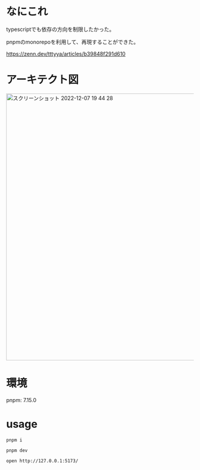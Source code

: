 # なにこれ
typescriptでも依存の方向を制限したかった。

pnpmのmonorepoを利用して、再現することができた。

https://zenn.dev/tttyya/articles/b39848f291d610

# アーキテクト図

<img width="717" alt="スクリーンショット 2022-12-07 19 44 28" src="https://user-images.githubusercontent.com/24515690/206160156-798b3ef5-3d85-441a-a3ef-aac4dc84cba8.png">


# 環境
pnpm: 7.15.0

# usage
`pnpm i`

`pnpm dev`

`open http://127.0.0.1:5173/`
